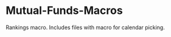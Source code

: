 Mutual-Funds-Macros
===================

Rankings macro. Includes files with macro for calendar picking.

